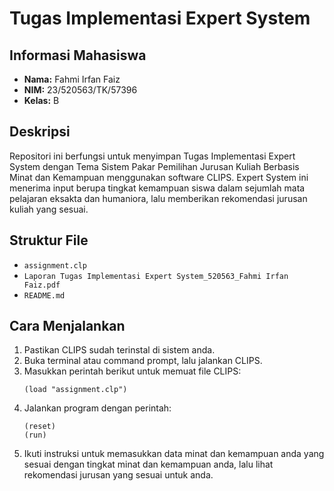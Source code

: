 # Tugas Implementasi Expert System

## Informasi Mahasiswa
- **Nama:** Fahmi Irfan Faiz  
- **NIM:** 23/520563/TK/57396  
- **Kelas:** B  

## Deskripsi
Repositori ini berfungsi untuk menyimpan Tugas Implementasi Expert System dengan Tema Sistem Pakar Pemilihan Jurusan Kuliah Berbasis Minat dan Kemampuan menggunakan software CLIPS. Expert System ini menerima input berupa tingkat kemampuan siswa dalam sejumlah mata pelajaran eksakta dan humaniora, lalu memberikan rekomendasi jurusan kuliah yang sesuai.

## Struktur File
- `assignment.clp` 
- `Laporan Tugas Implementasi Expert System_520563_Fahmi Irfan Faiz.pdf` 
- `README.md` 

## Cara Menjalankan
1. Pastikan CLIPS sudah terinstal di sistem anda.
2. Buka terminal atau command prompt, lalu jalankan CLIPS.
3. Masukkan perintah berikut untuk memuat file CLIPS:
   ```clips
   (load "assignment.clp")
   ```
4. Jalankan program dengan perintah:
   ```clips
   (reset)
   (run)
   ```
5. Ikuti instruksi untuk memasukkan data minat dan kemampuan anda yang sesuai dengan tingkat minat dan kemampuan anda, lalu lihat rekomendasi jurusan yang sesuai untuk anda.
